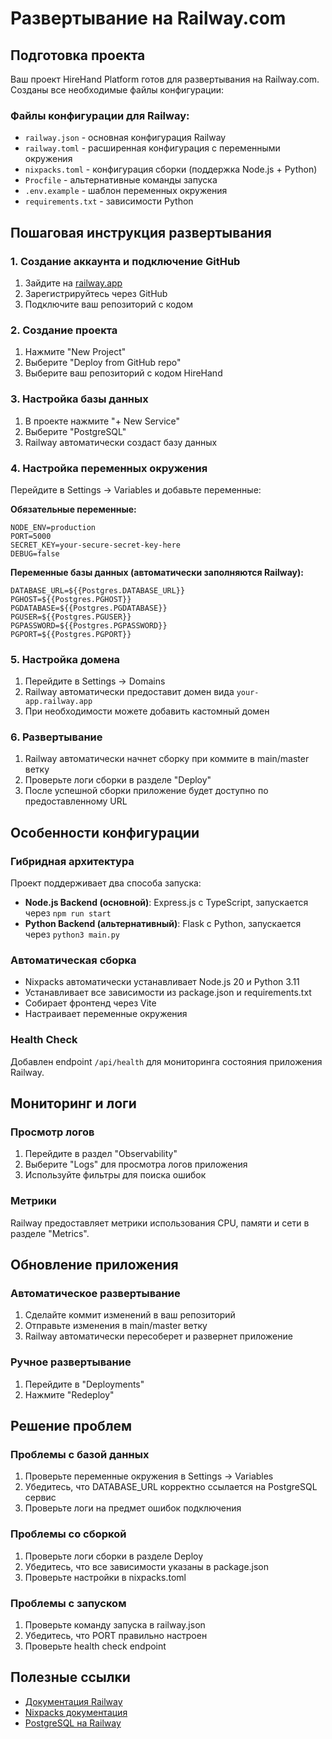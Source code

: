 # Развертывание на Railway.com

## Подготовка проекта

Ваш проект HireHand Platform готов для развертывания на Railway.com. Созданы все необходимые файлы конфигурации:

### Файлы конфигурации для Railway:
- `railway.json` - основная конфигурация Railway
- `railway.toml` - расширенная конфигурация с переменными окружения
- `nixpacks.toml` - конфигурация сборки (поддержка Node.js + Python)
- `Procfile` - альтернативные команды запуска
- `.env.example` - шаблон переменных окружения
- `requirements.txt` - зависимости Python

## Пошаговая инструкция развертывания

### 1. Создание аккаунта и подключение GitHub
1. Зайдите на [railway.app](https://railway.app)
2. Зарегистрируйтесь через GitHub
3. Подключите ваш репозиторий с кодом

### 2. Создание проекта
1. Нажмите "New Project"
2. Выберите "Deploy from GitHub repo"
3. Выберите ваш репозиторий с кодом HireHand

### 3. Настройка базы данных
1. В проекте нажмите "+ New Service"
2. Выберите "PostgreSQL"
3. Railway автоматически создаст базу данных

### 4. Настройка переменных окружения
Перейдите в Settings → Variables и добавьте переменные:

**Обязательные переменные:**
```
NODE_ENV=production
PORT=5000
SECRET_KEY=your-secure-secret-key-here
DEBUG=false
```

**Переменные базы данных (автоматически заполняются Railway):**
```
DATABASE_URL=${{Postgres.DATABASE_URL}}
PGHOST=${{Postgres.PGHOST}}
PGDATABASE=${{Postgres.PGDATABASE}}
PGUSER=${{Postgres.PGUSER}}
PGPASSWORD=${{Postgres.PGPASSWORD}}
PGPORT=${{Postgres.PGPORT}}
```

### 5. Настройка домена
1. Перейдите в Settings → Domains
2. Railway автоматически предоставит домен вида `your-app.railway.app`
3. При необходимости можете добавить кастомный домен

### 6. Развертывание
1. Railway автоматически начнет сборку при коммите в main/master ветку
2. Проверьте логи сборки в разделе "Deploy"
3. После успешной сборки приложение будет доступно по предоставленному URL

## Особенности конфигурации

### Гибридная архитектура
Проект поддерживает два способа запуска:
- **Node.js Backend (основной)**: Express.js с TypeScript, запускается через `npm run start`
- **Python Backend (альтернативный)**: Flask с Python, запускается через `python3 main.py`

### Автоматическая сборка
- Nixpacks автоматически устанавливает Node.js 20 и Python 3.11
- Устанавливает все зависимости из package.json и requirements.txt
- Собирает фронтенд через Vite
- Настраивает переменные окружения

### Health Check
Добавлен endpoint `/api/health` для мониторинга состояния приложения Railway.

## Мониторинг и логи

### Просмотр логов
1. Перейдите в раздел "Observability"
2. Выберите "Logs" для просмотра логов приложения
3. Используйте фильтры для поиска ошибок

### Метрики
Railway предоставляет метрики использования CPU, памяти и сети в разделе "Metrics".

## Обновление приложения

### Автоматическое развертывание
1. Сделайте коммит изменений в ваш репозиторий
2. Отправьте изменения в main/master ветку
3. Railway автоматически пересоберет и развернет приложение

### Ручное развертывание
1. Перейдите в "Deployments"
2. Нажмите "Redeploy"

## Решение проблем

### Проблемы с базой данных
1. Проверьте переменные окружения в Settings → Variables
2. Убедитесь, что DATABASE_URL корректно ссылается на PostgreSQL сервис
3. Проверьте логи на предмет ошибок подключения

### Проблемы со сборкой
1. Проверьте логи сборки в разделе Deploy
2. Убедитесь, что все зависимости указаны в package.json
3. Проверьте настройки в nixpacks.toml

### Проблемы с запуском
1. Проверьте команду запуска в railway.json
2. Убедитесь, что PORT правильно настроен
3. Проверьте health check endpoint

## Полезные ссылки

- [Документация Railway](https://docs.railway.app/)
- [Nixpacks документация](https://nixpacks.com/)
- [PostgreSQL на Railway](https://docs.railway.app/databases/postgresql)